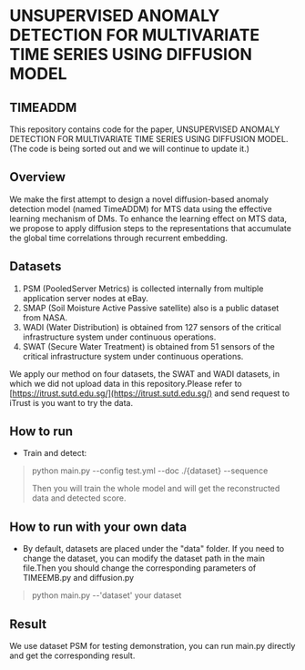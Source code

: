 # UNSUPERVISED ANOMALY DETECTION FOR MULTIVARIATE TIME SERIES USING  DIFFUSION MODEL

## TIMEADDM

This repository contains code for the paper, UNSUPERVISED ANOMALY DETECTION FOR MULTIVARIATE TIME SERIES USING  DIFFUSION MODEL.
(The code is being sorted out and we will continue to update it.)

##  Overview

We make the first attempt to design a novel diffusion-based anomaly detection model (named TimeADDM) for MTS data using the effective learning mechanism of DMs.  To enhance the learning effect on MTS data, we propose to apply diffusion steps to the representations that accumulate the global time correlations through recurrent embedding. 

## Datasets

1. PSM (PooledServer Metrics) is collected internally from multiple application server nodes at eBay.
2. SMAP (Soil Moisture Active Passive satellite) also is a public dataset from NASA. 
3. WADI (Water Distribution) is obtained from 127 sensors of the critical infrastructure system under continuous operations. 
4. SWAT (Secure Water Treatment) is obtained from 51 sensors of the critical infrastructure system under continuous operations. 

We apply our method on four datasets, the SWAT and WADI datasets, in which we did not upload data in this repository.Please refer to [https://itrust.sutd.edu.sg/](https://itrust.sutd.edu.sg/) and send request to iTrust is you want to try the data.

## How to run

- Train and detect:

> python main.py  --config test.yml  --doc ./{dataset}  --sequence
>
> Then you will train the whole model and will get the reconstructed data and detected score.

## How to run with your own data

- By default, datasets are placed under the "data" folder. If you need to change the dataset, you can modify the dataset path  in the main file.Then you should change the corresponding parameters of TIMEEMB.py and diffusion.py

> python main.py  --'dataset'  your dataset



## Result

We  use dataset PSM for testing demonstration, you can run main.py directly and get the corresponding result.
